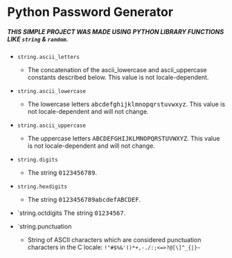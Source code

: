 # Python Password Generator
##### THIS SIMPLE PROJECT WAS MADE USING PYTHON LIBRARY FUNCTIONS LIKE `string` & `random`.  
  
* `string.ascii_letters`
	- The concatenation of the ascii_lowercase and ascii_uppercase constants described below. This value is not locale-dependent.

* `string.ascii_lowercase`
	- The lowercase letters <kbd>abcdefghijklmnopqrstuvwxyz</kbd>. This value is not  locale-dependent and will not change. 

* `string.ascii_uppercase`
	- The uppercase letters <kbd>ABCDEFGHIJKLMNOPQRSTUVWXYZ</kbd>. This value is not locale-dependent and will not change.

* `string.digits`
	- The string <kbd>0123456789</kbd>.

* `string.hexdigits`
	- The string <kbd>0123456789abcdefABCDEF</kbd>.

* `string.octdigits
The string <kbd>01234567</kbd>.

* `string.punctuation
	- String of ASCII characters which are considered punctuation characters in the C locale: `!"#$%&'()*+,-./:;<=>?@[\]^_{|}~`
